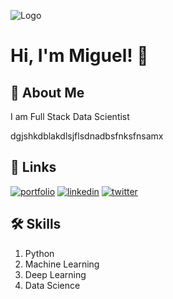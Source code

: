 


![Logo](https://github-readme-stats.vercel.app/api?username=mcalvod&&show_icons=true&title_color=ffffff&icon_color=bb2acf&text_color=daf7dc&bg_color=151515)


# Hi, I'm Miguel! 👋


## 🚀 About Me
I am Full Stack Data Scientist

dgjshkdblakdlsjflsdnadbsfnksfnsamx
## 🔗 Links
[![portfolio](https://img.shields.io/badge/my_portfolio-000?style=for-the-badge&logo=ko-fi&logoColor=white)](https://katherineoelsner.com/)
[![linkedin](https://img.shields.io/badge/linkedin-0A66C2?style=for-the-badge&logo=linkedin&logoColor=white)](https://www.linkedin.com/)
[![twitter](https://img.shields.io/badge/twitter-1DA1F2?style=for-the-badge&logo=twitter&logoColor=white)](https://twitter.com/)


## 🛠 Skills
1. Python
2. Machine Learning
3. Deep Learning 
4. Data Science





